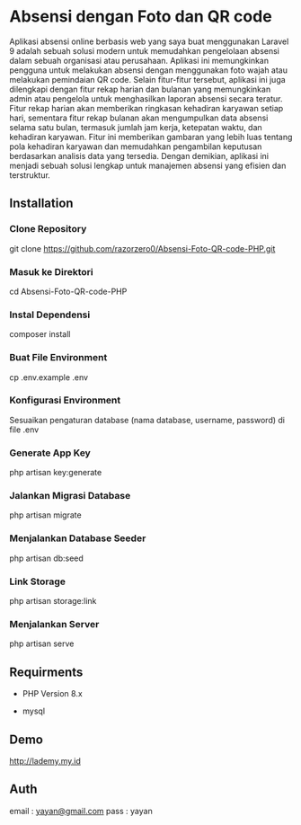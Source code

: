 
# Absensi dengan Foto dan QR code 


Aplikasi absensi online berbasis web yang saya buat menggunakan Laravel 9 adalah sebuah solusi modern untuk memudahkan pengelolaan absensi dalam sebuah organisasi atau perusahaan. Aplikasi ini memungkinkan pengguna untuk melakukan absensi dengan menggunakan foto wajah atau melakukan pemindaian QR code. Selain fitur-fitur tersebut, aplikasi ini juga dilengkapi dengan fitur rekap harian dan bulanan yang memungkinkan admin atau pengelola untuk menghasilkan laporan absensi secara teratur. Fitur rekap harian akan memberikan ringkasan kehadiran karyawan setiap hari, sementara fitur rekap bulanan akan mengumpulkan data absensi selama satu bulan, termasuk jumlah jam kerja, ketepatan waktu, dan kehadiran karyawan. Fitur ini memberikan gambaran yang lebih luas tentang pola kehadiran karyawan dan memudahkan pengambilan keputusan berdasarkan analisis data yang tersedia. Dengan demikian, aplikasi ini menjadi sebuah solusi lengkap untuk manajemen absensi yang efisien dan terstruktur.


## Installation


### Clone Repository
git clone https://github.com/razorzero0/Absensi-Foto-QR-code-PHP.git

### Masuk ke Direktori
cd Absensi-Foto-QR-code-PHP

### Instal Dependensi
composer install

### Buat File Environment
cp .env.example .env

### Konfigurasi Environment
 Sesuaikan pengaturan database (nama database, username, password) di file .env

### Generate App Key
php artisan key:generate

### Jalankan Migrasi Database
php artisan migrate

### Menjalankan Database Seeder
php artisan db:seed

### Link Storage
php artisan storage:link

### Menjalankan Server
php artisan serve



## Requirments

- PHP Version 8.x

- mysql


## Demo

http://lademy.my.id


## Auth

email   : yayan@gmail.com
pass    : yayan
